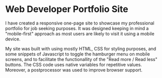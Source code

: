 # Web Developer Portfolio Site

I have created a responsive one-page site to showcase my professional portfolio for job seeking purposes. It was designed keeping in mind a "mobile-first" approach as most users are likely to visit it using a mobile device. 

My site was built with using mostly HTML, CSS for styling purposes, and some snippets of Javascript to toggle the hamburger menu on mobile screens, and to facilitate the functionallity of the "Read more / Read less" buttons. The CSS code uses native variables for repetitive values. Moreover, a postprocessor was used to improve browser support.
